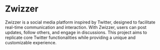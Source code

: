 # Zwizzer

Zwizzer is a social media platform inspired by Twitter, designed to facilitate real-time communication and interaction. With Zwizzer, users can post updates, follow others, and engage in discussions. This project aims to replicate core Twitter functionalities while providing a unique and customizable experience.
